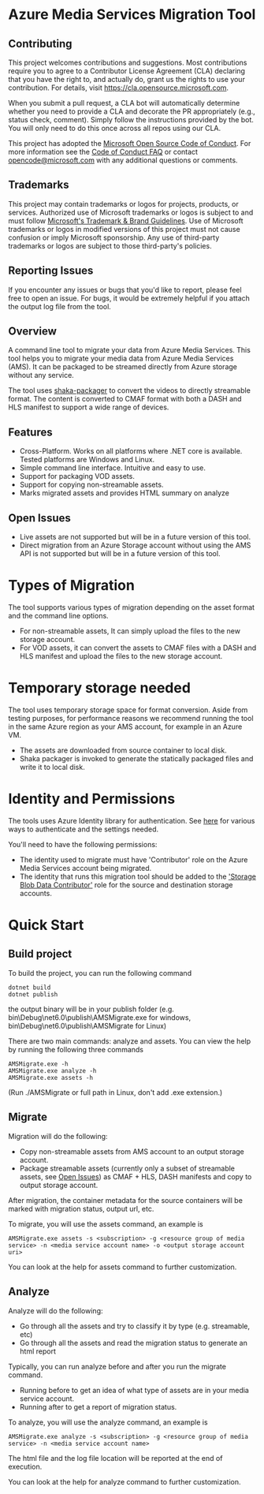 # Azure Media Services Migration Tool

## Contributing

This project welcomes contributions and suggestions.  Most contributions require you to agree to a
Contributor License Agreement (CLA) declaring that you have the right to, and actually do, grant us
the rights to use your contribution. For details, visit https://cla.opensource.microsoft.com.

When you submit a pull request, a CLA bot will automatically determine whether you need to provide
a CLA and decorate the PR appropriately (e.g., status check, comment). Simply follow the instructions
provided by the bot. You will only need to do this once across all repos using our CLA.

This project has adopted the [Microsoft Open Source Code of Conduct](https://opensource.microsoft.com/codeofconduct/).
For more information see the [Code of Conduct FAQ](https://opensource.microsoft.com/codeofconduct/faq/) or
contact [opencode@microsoft.com](mailto:opencode@microsoft.com) with any additional questions or comments.

## Trademarks

This project may contain trademarks or logos for projects, products, or services. Authorized use of Microsoft
trademarks or logos is subject to and must follow
[Microsoft's Trademark & Brand Guidelines](https://www.microsoft.com/en-us/legal/intellectualproperty/trademarks/usage/general).
Use of Microsoft trademarks or logos in modified versions of this project must not cause confusion or imply Microsoft sponsorship.
Any use of third-party trademarks or logos are subject to those third-party's policies.

## Reporting Issues

If you encounter any issues or bugs that you'd like to report, please feel free to open an issue.  For bugs, it would be extremely helpful if you attach the output log file from the tool.

## Overview
A command line tool to migrate your data from Azure Media Services.
This tool helps you to migrate your media data from Azure Media Services (AMS).
It can be packaged to be streamed directly from Azure storage without any service.

The tool uses [shaka-packager](https://github.com/shaka-project/shaka-packager) to convert the videos to directly streamable format.
The content is converted to CMAF format with both a DASH and HLS manifest to support a wide range of devices.

## Features
* Cross-Platform. Works on all platforms where .NET core is available.  Tested platforms are Windows and Linux.
* Simple command line interface. Intuitive and easy to use.
* Support for packaging VOD assets.
* Support for copying non-streamable assets.
* Marks migrated assets and provides HTML summary on analyze

## Open Issues
* Live assets are not supported but will be in a future version of this tool.
* Direct migration from an Azure Storage account without using the AMS API is not supported but will be in a future version of this tool.

# Types of Migration
The tool supports various types of migration depending on the asset format and the command line options.
* For non-streamable assets, It can simply upload the files to the new storage account.
* For VOD assets, it can convert the assets to CMAF files with a DASH and HLS manifest and upload the files to the new storage account.

# Temporary storage needed
The tool uses temporary storage space for format conversion. Aside from testing purposes, for performance reasons we recommend running the tool in the same Azure region as your AMS account, for example in an Azure VM.
- The assets are downloaded from source container to local disk.
- Shaka packager is invoked to generate the statically packaged files and write it to local disk.

# Identity and Permissions
The tools uses Azure Identity library for authentication.
See [here](https://learn.microsoft.com/en-us/dotnet/api/overview/azure/identity-readme?view=azure-dotnet) for various ways to authenticate and the settings needed.

You'll need to have the following permissions:

- The identity used to migrate must have 'Contributor' role on the Azure Media Services account being migrated.
- The identity that runs this migration tool should be added to the ['Storage Blob Data Contributor'](https://learn.microsoft.com/en-us/azure/role-based-access-control/built-in-roles#storage-blob-data-contributor) role for the source and destination storage accounts.

# Quick Start

## Build project

To build the project, you can run the following command

    dotnet build
    dotnet publish

the output binary will be in your publish folder (e.g. bin\Debug\net6.0\publish\AMSMigrate.exe for windows, 
                                                       bin\Debug\net6.0\publish\AMSMigrate for Linux)

There are two main commands: analyze and assets.  You can view the help by running the following three commands

    AMSMigrate.exe -h
    AMSMigrate.exe analyze -h
    AMSMigrate.exe assets -h

(Run ./AMSMigrate or full path in Linux, don't add .exe extension.)

## Migrate

Migration will do the following:
- Copy non-streamable assets from AMS account to an output storage account.
- Package streamable assets (currently only a subset of streamable assets, see [Open Issues](#Open-Issues)) as CMAF + HLS, DASH manifests and copy to output storage account.

After migration, the container metadata for the source containers will be marked with migration status, output url, etc.

To migrate, you will use the assets command, an example is

    AMSMigrate.exe assets -s <subscription> -g <resource group of media service> -n <media service account name> -o <output storage account uri>

You can look at the help for assets command to further customization.

## Analyze

Analyze will do the following:
- Go through all the assets and try to classify it by type (e.g. streamable, etc)
- Go through all the assets and read the migration status to generate an html report

Typically, you can run analyze before and after you run the migrate command.
- Running before to get an idea of what type of assets are in your media service account.
- Running after to get a report of migration status.

To analyze, you will use the analyze command, an example is

    AMSMigrate.exe analyze -s <subscription> -g <resource group of media service> -n <media service account name>

The html file and the log file location will be reported at the end of execution.

You can look at the help for analyze command to further customization.
